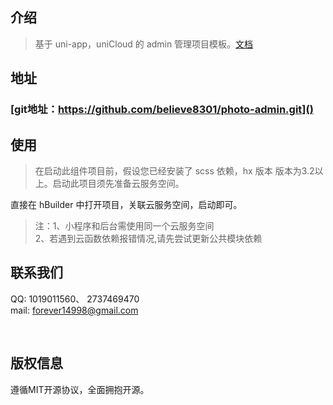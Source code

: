 ## 介绍

> 基于 uni-app，uniCloud 的 admin 管理项目模板。[文档](https://uniapp.dcloud.io/uniCloud/admin)

## 地址

### [git地址：https://github.com/believe8301/photo-admin.git]()

##  使用


> 在启动此组件项目前，假设您已经安装了 scss 依赖，hx 版本 版本为3.2以上。启动此项目须先准备云服务空间。

直接在 hBuilder 中打开项目，关联云服务空间，启动即可。

>注：1、小程序和后台需使用同一个云服务空间 <br/>2、若遇到云函数依赖报错情况,请先尝试更新公共模块依赖


##  联系我们
QQ: 1019011560、   2737469470   
mail: forever14998@gmail.com

​


## 版权信息

遵循MIT开源协议，全面拥抱开源。